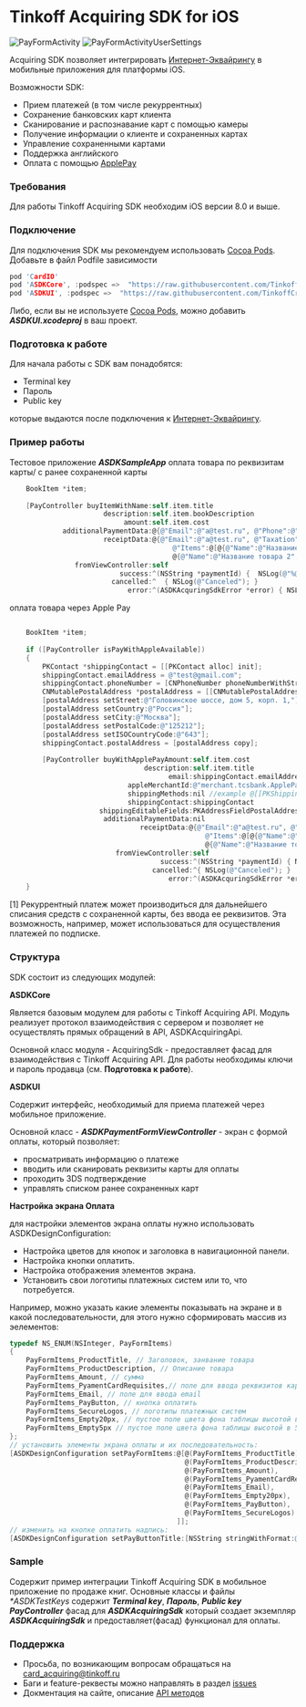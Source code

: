 # Tinkoff Acquiring SDK for iOS

![PayFormActivity][img-pay]
![PayFormActivityUserSettings][img-pay2]

Acquiring SDK позволяет интегрировать [Интернет-Эквайрингу][acquiring] в мобильные приложения для платформы iOS.

Возможности SDK:
* Прием платежей (в том числе рекуррентных)
* Сохранение банковских карт клиента
* Сканирование и распознавание карт с помощью камеры
* Получение информации о клиенте и сохраненных картах
* Управление сохраненными картами
* Поддержка английского
* Оплата с помощью [ApplePay][applepay]

### Требования
Для работы Tinkoff Acquiring SDK необходим iOS версии 8.0 и выше.

### Подключение
Для подключения SDK мы рекомендуем использовать [Cocoa Pods][cocoapods]. Добавьте в файл Podfile зависимости
```c
pod 'CardIO'
pod 'ASDKCore', :podspec =>  "https://raw.githubusercontent.com/TinkoffCreditSystems/tinkoff-asdk-ios/master/ASDKCore.podspec"
pod 'ASDKUI', :podspec =>  "https://raw.githubusercontent.com/TinkoffCreditSystems/tinkoff-asdk-ios/master/ASDKUI.podspec"
```

Либо, если вы не используете [Cocoa Pods][cocoapods], можно добавить _**ASDKUI.xcodeproj**_ в ваш проект.

### Подготовка к работе
Для начала работы с SDK вам понадобятся:
* Terminal key
* Пароль
* Public key

которые выдаются после подключения к [Интернет-Эквайрингу][acquiring].

### Пример работы
Тестовое приложение _**ASDKSampleApp**_
оплата товара по реквизитам карты/ с ранее сохраненной карты

```objective-c
	BookItem *item;
	
    [PayController buyItemWithName:self.item.title
                       description:self.item.bookDescription
                            amount:self.item.cost
			 additionalPaymentData:@{@"Email":@"a@test.ru", @"Phone":@"+71234567890"}
					   receiptData:@{@"Email":@"a@test.ru", @"Taxation":@"osn",
										@"Items":@[@{@"Name":@"Название товара 1",@"Price":@100,@"Quantity":@1, @"Amount":@100, @"Tax":@"vat10"},
										@{@"Name":@"Название товара 2",@"Price":@100,@"Quantity":@1,@"Amount":@100, @"Tax":@"vat118"}]}
                fromViewController:self
                           success:^(NSString *paymentId) {  NSLog(@"%@",paymentId);  }
                         cancelled:^  { NSLog(@"Canceled"); }
                             error:^(ASDKAcquringSdkError *error) { NSLog(@"%@",error); }];
```
оплата товара через Apple Pay

```objective-c

	BookItem *item;
	
	if ([PayController isPayWithAppleAvailable])
	{
		PKContact *shippingContact = [[PKContact alloc] init];
		shippingContact.emailAddress = @"test@gmail.com";
		shippingContact.phoneNumber = [CNPhoneNumber phoneNumberWithStringValue:@"+74956481000"];
		CNMutablePostalAddress *postalAddress = [[CNMutablePostalAddress alloc] init];
		[postalAddress setStreet:@"Головинское шоссе, дом 5, корп. 1,"];
		[postalAddress setCountry:@"Россия"];
		[postalAddress setCity:@"Москва"];
		[postalAddress setPostalCode:@"125212"];
		[postalAddress setISOCountryCode:@"643"];
		shippingContact.postalAddress = [postalAddress copy];
		
		[PayController buyWithApplePayAmount:self.item.cost
								 description:self.item.title
									   email:shippingContact.emailAddress
							 appleMerchantId:@"merchant.tcsbank.ApplePayTestMerchantId"
							 shippingMethods:nil //example @[[PKShippingMethod summaryItemWithLabel:@"Доставка" amount:[NSDecimalNumber decimalNumberWithString:@"300"]]]
							 shippingContact:shippingContact
					  shippingEditableFields:PKAddressFieldPostalAddress|PKAddressFieldName|PKAddressFieldEmail|PKAddressFieldPhone //PKAddressFieldNone
					   additionalPaymentData:nil
								receiptData:@{@"Email":@"a@test.ru", @"Taxation":@"osn",
												@"Items":@[@{@"Name":@"Название товара 1",@"Price":@100,@"Quantity":@1, @"Amount":@100, @"Tax":@"vat10"},
												@{@"Name":@"Название товара 2",@"Price":@100,@"Quantity":@1,@"Amount":@100, @"Tax":@"vat118"}]}
						  fromViewController:self
									 success:^(NSString *paymentId) { NSLog(@"%@", paymentId); }
								   cancelled:^{ NSLog(@"Canceled"); }
									   error:^(ASDKAcquringSdkError *error) {  NSLog(@"%@", error); }];
	}
```
[1] Рекуррентный платеж может производиться для дальнейшего списания средств с сохраненной карты, без ввода ее реквизитов. Эта возможность, например, может использоваться для осуществления платежей по подписке.


### Структура
SDK состоит из следующих модулей:

**ASDKCore**

Является базовым модулем для работы с Tinkoff Acquiring API. Модуль реализует протокол взаимодействия с сервером и позволяет не осуществлять прямых обращений в API, ASDKAcquiringApi.

Основной класс модуля - AcquiringSdk - предоставляет фасад для взаимодействия с Tinkoff Acquiring API. Для работы необходимы ключи и пароль продавца (см. **Подготовка к работе**).

**ASDKUI**

Содержит интерфейс, необходимый для приема платежей через мобильное приложение.

Основной класс - _**ASDKPaymentFormViewController**_ - экран с формой оплаты, который позволяет:

* просматривать информацию о платеже
* вводить или сканировать реквизиты карты для оплаты
* проходить 3DS подтверждение
* управлять списком ранее сохраненных карт

**Настройка экрана Оплата**

для настройки элементов экрана оплаты нужно использовать ASDKDesignConfiguration:

* Настройка цветов для кнопок и заголовка в навигационной панели.
* Настройка кнопки оплатить.
* Настройка отображения элементов экрана.
* Установить свои логотипы платежных систем или то, что потребуется.  

Например, можно указать какие элементы показывать на экране и в какой последовательности, для этого нужно сформировать массив из эелементов:
```objective-c
typedef NS_ENUM(NSInteger, PayFormItems)
{
	PayFormItems_ProductTitle, // Заголовок, занвание товара 
	PayFormItems_ProductDescription, // Описание товара
	PayFormItems_Amount, // сумма
	PayFormItems_PyamentCardRequisites,// поле для ввода реквизитов карты
	PayFormItems_Email, // поле для ввода email
	PayFormItems_PayButton, // кнопка оплатить
	PayFormItems_SecureLogos, // логотипы платежных систем
	PayFormItems_Empty20px, // пустое поле цвета фона таблицы высотой в 20 px
	PayFormItems_Empty5px // пустое поле цвета фона таблицы высотой в 5 px
};
// установить элементы экрана оплаты и их последовательность: 
[ASDKDesignConfiguration setPayFormItems:@[@(PayFormItems_ProductTitle),
										   @(PayFormItems_ProductDescription),
										   @(PayFormItems_Amount),
										   @(PayFormItems_PyamentCardRequisites),
										   @(PayFormItems_Email),
										   @(PayFormItems_Empty20px),
										   @(PayFormItems_PayButton),
										   @(PayFormItems_SecureLogos)
										 ]];
// изменить на кнопке оплатить надпись:
[ASDKDesignConfiguration setPayButtonTitle:[NSString stringWithFormat:@"Оплатить %.2f руб", [amount doubleValue]]];
```

### Sample
Содержит пример интеграции Tinkoff Acquiring SDK в мобильное приложение по продаже книг.
Основные классы и файлы
_**ASDKTestKeys*_ содержит _**Terminal key**_, _**Пароль**_, _**Public key**_
_**PayController**_ фасад для _**ASDKAcquiringSdk**_ который создает экземпляр _**ASDKAcquiringSdk**_ и предоставляет(фасад) функционал для оплаты.

### Поддержка
- Просьба, по возникающим вопросам обращаться на card_acquiring@tinkoff.ru
- Баги и feature-реквесты можно направлять в раздел [issues][issues]
- Докментация на сайте, описание [API методов][server-api]

[acquiring]: https://t.tinkoff.ru/
[applepay]: https://oplata.tinkoff.ru/landing/develop/applepay
[cocoapods]: https://cocoapods.org
[img-pay]: https://raw.githubusercontent.com/TinkoffCreditSystems/tinkoff-asdk-ios/master/payscreen.png
[img-pay2]: https://raw.githubusercontent.com/TinkoffCreditSystems/tinkoff-asdk-ios/master/payscreen2.png
[server-api]: https://oplata.tinkoff.ru/landing/develop/documentation/termins_and_operations
[issues]: https://github.com/TinkoffCreditSystems/tinkoff-asdk-ios/issues
